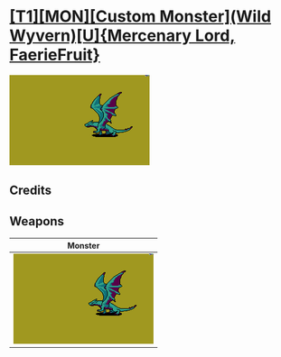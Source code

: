 # [\[T1\]\[MON\]\[Custom Monster\]\(Wild Wyvern\)\[U\]{Mercenary Lord, FaerieFruit}](./)

<img src="./8.%20Monster/Monster_000.png" alt="[T1][MON][Custom Monster](Wild Wyvern)[U]{Mercenary Lord, FaerieFruit} standing" />

## Credits



## Weapons


|Monster |
|  :---: |
| <img alt="Monster animation" src="./8.%20Monster/Monster.gif" /> |
